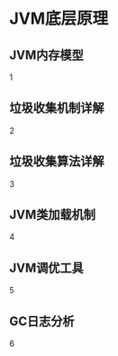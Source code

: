 # JVM底层原理

## JVM内存模型

1

## 垃圾收集机制详解

2

## 垃圾收集算法详解

3

## JVM类加载机制

4

## JVM调优工具

5

## GC日志分析

6
